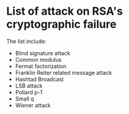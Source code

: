 # List of attack on RSA's cryptographic failure
The list include:
-   Blind signature attack
-   Common modulus
-   Fermat factorization
-   Franklin Reiter related message attack
-   Hashtad Broadcast
-   LSB attack
-   Pollard p-1
-   Small q
-   Wiener attack